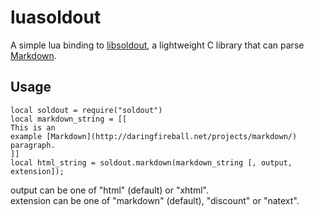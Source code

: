luasoldout
==========

A simple lua binding to
[libsoldout](http://fossil.instinctive.eu/libsoldout/), a lightweight C
library that can parse
[Markdown](http://daringfireball.net/projects/markdown/).

Usage
-----

    local soldout = require("soldout")
    local markdown_string = [[
    This is an
    example [Markdown](http://daringfireball.net/projects/markdown/)
    paragraph.
    ]]
    local html_string = soldout.markdown(markdown_string [, output, extension]);

output can be one of "html" (default) or "xhtml".  
extension can be one of "markdown" (default), "discount" or "natext".
